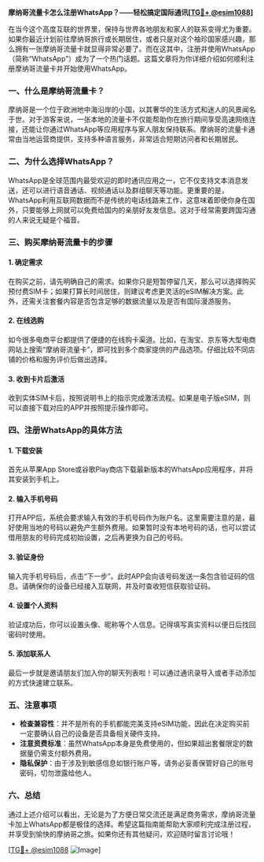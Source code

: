 **摩纳哥流量卡怎么注册WhatsApp？——轻松搞定国际通讯[[TG💪+ @esim1088](https://t.me/s/esim1088)]**

在当今这个高度互联的世界里，保持与世界各地朋友和家人的联系变得尤为重要。如果你最近计划前往摩纳哥旅行或长期居住，或者只是对这个袖珍国家感兴趣，那么拥有一张摩纳哥流量卡就显得非常必要了。而在这其中，注册并使用WhatsApp（简称“WhatsApp”）成为了一个热门话题。这篇文章将为你详细介绍如何顺利注册摩纳哥流量卡并开始使用WhatsApp。

### 一、什么是摩纳哥流量卡？

摩纳哥是一个位于欧洲地中海沿岸的小国，以其奢华的生活方式和迷人的风景闻名于世。对于游客来说，一张本地的流量卡不仅能帮助你在旅行期间享受高速网络连接，还能让你通过WhatsApp等应用程序与家人朋友保持联系。摩纳哥的流量卡通常由当地运营商提供，支持多种语言服务，非常适合短期访问者和长期居民。

### 二、为什么选择WhatsApp？

WhatsApp是全球范围内最受欢迎的即时通讯应用之一，它不仅支持文本消息发送，还可以进行语音通话、视频通话以及群组聊天等功能。更重要的是，WhatsApp利用互联网数据而不是传统的电话线路来工作，这意味着即使你身在国外，只要能够上网就可以免费给国内的亲朋好友发信息。这对于经常需要跨国沟通的人来说无疑是个福音。

### 三、购买摩纳哥流量卡的步骤

#### 1. 确定需求
在购买之前，请先明确自己的需求。如果你只是短暂停留几天，那么可以选择购买预付费SIM卡；如果打算长时间居住，则建议考虑更灵活的eSIM解决方案。此外，还需关注套餐内容是否包含足够的数据流量以及是否有国际漫游服务。

#### 2. 在线选购
如今很多电商平台都提供了便捷的在线购卡渠道。比如，在淘宝、京东等大型电商网站上搜索“摩纳哥流量卡”，即可找到多个商家提供的产品选项。仔细比较不同店铺的价格和服务评价后做出选择。

#### 3. 收到卡片后激活
收到实体SIM卡后，按照说明书上的指示完成激活流程。如果是电子版eSIM，则可以直接下载对应的APP并按照提示操作即可。

### 四、注册WhatsApp的具体方法

#### 1. 下载安装
首先从苹果App Store或谷歌Play商店下载最新版本的WhatsApp应用程序，并将其安装到手机上。

#### 2. 输入手机号码
打开APP后，系统会要求输入有效的手机号码作为账户名。这里需要注意的是，最好使用当地的号码以避免产生额外费用。如果暂时没有本地号码的话，也可以尝试借用朋友的号码完成初始设置，之后再更换为自己的号码。

#### 3. 验证身份
输入完手机号码后，点击“下一步”。此时APP会向该号码发送一条包含验证码的信息。请确保你的设备已经接入互联网，并及时查收短信获取验证码。

#### 4. 设置个人资料
验证成功后，你可以设置头像、昵称等个人信息。记得填写真实资料以便日后找回密码时使用。

#### 5. 添加联系人
最后一步就是邀请朋友们加入你的聊天列表啦！可以通过通讯录导入或者手动添加的方式快速建立联系。

### 五、注意事项

- **检查兼容性**：并不是所有的手机都能完美支持eSIM功能，因此在决定购买前一定要确认自己的设备是否具备相关硬件支持。
- **注意资费标准**：虽然WhatsApp本身是免费使用的，但如果超出套餐限定的数据量仍需支付额外费用。
- **隐私保护**：由于涉及到敏感信息如银行账户等，请务必妥善保管好自己的账号密码，切勿泄露给他人。

### 六、总结

通过上述介绍可以看出，无论是为了方便日常交流还是满足商务需求，摩纳哥流量卡加上WhatsApp都是极佳的选择。希望这篇指南能帮助大家顺利完成注册过程，并享受到愉快的摩纳哥之旅。如果你还有其他疑问，欢迎随时留言讨论哦！

[[TG💪+ @esim1088](https://t.me/s/esim1088) ![Image](https://i.postimg.cc/4NQfJmqS/Snipaste-2025-05-13-00-14-12.png)]